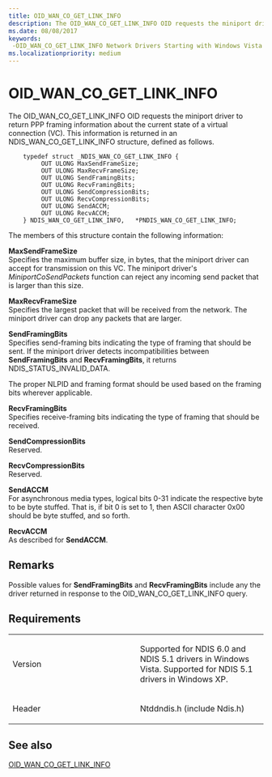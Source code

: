 ```yaml
---
title: OID_WAN_CO_GET_LINK_INFO
description: The OID_WAN_CO_GET_LINK_INFO OID requests the miniport driver to return PPP framing information about the current state of a virtual connection (VC). This information is returned in an NDIS_WAN_CO_GET_LINK_INFO structure, defined as follows.
ms.date: 08/08/2017
keywords: 
 -OID_WAN_CO_GET_LINK_INFO Network Drivers Starting with Windows Vista
ms.localizationpriority: medium
---
```


# OID\_WAN\_CO\_GET\_LINK\_INFO


The OID\_WAN\_CO\_GET\_LINK\_INFO OID requests the miniport driver to return PPP framing information about the current state of a virtual connection (VC). This information is returned in an NDIS\_WAN\_CO\_GET\_LINK\_INFO structure, defined as follows.

```ManagedCPlusPlus
    typedef struct _NDIS_WAN_CO_GET_LINK_INFO {
         OUT ULONG MaxSendFrameSize;
         OUT ULONG MaxRecvFrameSize;
         OUT ULONG SendFramingBits;
         OUT ULONG RecvFramingBits;
         OUT ULONG SendCompressionBits;
         OUT ULONG RecvCompressionBits;
         OUT ULONG SendACCM;
         OUT ULONG RecvACCM;
    } NDIS_WAN_CO_GET_LINK_INFO,   *PNDIS_WAN_CO_GET_LINK_INFO;
```




The members of this structure contain the following information:

<a href="" id="maxsendframesize"></a>**MaxSendFrameSize**  
Specifies the maximum buffer size, in bytes, that the miniport driver can accept for transmission on this VC. The miniport driver's *MiniportCoSendPackets* function can reject any incoming send packet that is larger than this size.

<a href="" id="maxrecvframesize"></a>**MaxRecvFrameSize**  
Specifies the largest packet that will be received from the network. The miniport driver can drop any packets that are larger.

<a href="" id="sendframingbits"></a>**SendFramingBits**  
Specifies send-framing bits indicating the type of framing that should be sent. If the miniport driver detects incompatibilities between **SendFramingBits** and **RecvFramingBits**, it returns NDIS\_STATUS\_INVALID\_DATA.

The proper NLPID and framing format should be used based on the framing bits wherever applicable.

<a href="" id="recvframingbits"></a>**RecvFramingBits**  
Specifies receive-framing bits indicating the type of framing that should be received.

<a href="" id="sendcompressionbits"></a>**SendCompressionBits**  
Reserved.

<a href="" id="recvcompressionbits"></a>**RecvCompressionBits**  
Reserved.

<a href="" id="sendaccm"></a>**SendACCM**  
For asynchronous media types, logical bits 0-31 indicate the respective byte to be byte stuffed. That is, if bit 0 is set to 1, then ASCII character 0x00 should be byte stuffed, and so forth.

<a href="" id="recvaccm"></a>**RecvACCM**  
As described for **SendACCM**.

## Remarks

Possible values for **SendFramingBits** and **RecvFramingBits** include any the driver returned in response to the OID\_WAN\_CO\_GET\_LINK\_INFO query.

## Requirements

<table>
<colgroup>
<col width="50%" />
<col width="50%" />
</colgroup>
<tbody>
<tr class="odd">
<td><p>Version</p></td>
<td><p>Supported for NDIS 6.0 and NDIS 5.1 drivers in Windows Vista. Supported for NDIS 5.1 drivers in Windows XP.</p></td>
</tr>
<tr class="even">
<td><p>Header</p></td>
<td>Ntddndis.h (include Ndis.h)</td>
</tr>
</tbody>
</table>

## See also


[OID\_WAN\_CO\_GET\_LINK\_INFO](oid-wan-co-get-link-info.md)








